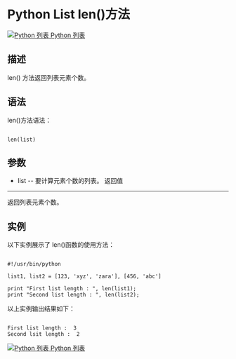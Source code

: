 Python List len()方法
===================

 [![Python 列表](../images/up.gif)
 Python 列表](python-lists.html)


  描述
--

 len() 方法返回列表元素个数。

 语法
--

 len()方法语法：

 
```

len(list)

```

 参数
--

  * list -- 要计算元素个数的列表。
  返回值
---

 返回列表元素个数。

 实例
--

 以下实例展示了 len()函数的使用方法：

 
```

#!/usr/bin/python

list1, list2 = [123, 'xyz', 'zara'], [456, 'abc']

print "First list length : ", len(list1);
print "Second list length : ", len(list2);

```

 以上实例输出结果如下：

 
```

First list length :  3
Second lsit length :  2

```

[![Python 列表](../images/up.gif)
 Python 列表](python-lists.html)